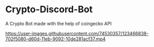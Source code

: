 # Crypto-Discord-Bot

A Crypto Bot made with the help of coingecko API

https://user-images.githubusercontent.com/74530357/123466838-702f5080-d60d-11eb-9092-10de281acf37.mp4
